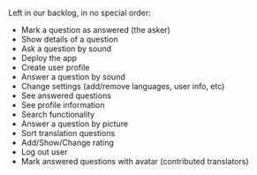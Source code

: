 Left in our backlog, in no special order:
* Mark a question as answered (the asker)
* Show details of a question
* Ask a question by sound
* Deploy the app
* Create user profile
* Answer a question by sound
* Change settings (add/remove languages, user info, etc)
* See answered questions
* See profile information
* Search functionality
* Answer a question by picture
* Sort translation questions
* Add/Show/Change rating
* Log out user
* Mark answered questions with avatar (contributed translators)
